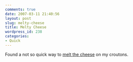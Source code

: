 ```yaml
---
comments: true
date: 2007-03-11 21:40:56
layout: post
slug: melty-cheese
title: Melty Cheese
wordpress_id: 238
categories:
- Quick
---
```


Found a not so quick way to [melt the cheese](http://ryanfitzer.com/main/wp-content/uploads/2007/03/dscn1319.jpg) on my croutons.
